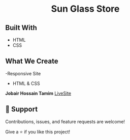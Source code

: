 <h1 align="center">Sun Glass Store </h1>

## Built With


- HTML
- CSS


## What We Create

-Responsive Site 
- HTML & CSS 

**Jobair Hossain Tamim**
[LiveSite](https://glass-shop-1cdc0.web.app/ "Jobair Hossain")
## 🤝 Support

Contributions, issues, and feature requests are welcome!

Give a ⭐️ if you like this project!
